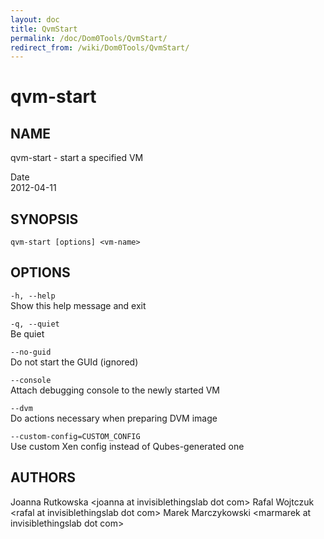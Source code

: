 ```yaml
---
layout: doc
title: QvmStart
permalink: /doc/Dom0Tools/QvmStart/
redirect_from: /wiki/Dom0Tools/QvmStart/
---
```


qvm-start
=========

NAME
----

qvm-start - start a specified VM

Date  
2012-04-11

SYNOPSIS
--------

`qvm-start [options] <vm-name>`

OPTIONS
-------

`-h, --help`   
Show this help message and exit

`-q, --quiet`   
Be quiet

`--no-guid`   
Do not start the GUId (ignored)

`--console`   
Attach debugging console to the newly started VM

`--dvm`   
Do actions necessary when preparing DVM image

`--custom-config=CUSTOM_CONFIG`    
Use custom Xen config instead of Qubes-generated one

AUTHORS
-------

Joanna Rutkowska \<joanna at invisiblethingslab dot com\>
Rafal Wojtczuk \<rafal at invisiblethingslab dot com\>
Marek Marczykowski \<marmarek at invisiblethingslab dot com\>
